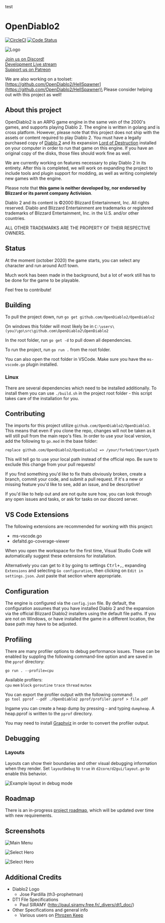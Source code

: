 test
# OpenDiablo2
[![CircleCI](https://circleci.com/gh/OpenDiablo2/OpenDiablo2/tree/master.svg?style=svg)](https://circleci.com/gh/OpenDiablo2/OpenDiablo2/tree/master)
[![Code Status](https://www.codefactor.io/repository/github/OpenDiablo2/OpenDiablo2/badge)](https://www.codefactor.io/repository/github/OpenDiablo2/OpenDiablo2)

![Logo](d2logo.png)

[Join us on Discord!](https://discord.gg/pRy8tdc)\
[Development Live stream](https://www.twitch.tv/essial/)\
[Support us on Patreon](https://www.patreon.com/bePatron?u=37261055)

We are also working on a toolset:\
[https://github.com/OpenDiablo2/HellSpawner](https://github.com/OpenDiablo2/HellSpawner)\
Please consider helping out with this project as well!

## About this project

OpenDiablo2 is an ARPG game engine in the same vein of the 2000's games, and supports playing Diablo 2. The engine is written in golang and is cross platform. However, please note that this project does not ship with the assets or content required to play Diablo 2. You must have a legally purchased copy of [Diablo 2](https://us.shop.battle.net/en-us/product/diablo-ii) and its expansion [Lord of Destruction](https://us.shop.battle.net/en-us/product/diablo-ii-lord-of-destruction) installed on your computer in order to run that game on this engine. If you have an original copy of the disks, those files should work fine as well.

We are currently working on features necessary to play Diablo 2 in its entirety. After this is completed, we will work on expanding the project to include tools and plugin support for modding, as well as writing completely new games with the engine.

Please note that **this game is neither developed by, nor endorsed by Blizzard or its parent company Activision**.

Diablo 2 and its content is ©2000 Blizzard Entertainment, Inc. All rights reserved. Diablo and Blizzard Entertainment are trademarks or registered trademarks of Blizzard Entertainment, Inc. in the U.S. and/or other countries.

ALL OTHER TRADEMARKS ARE THE PROPERTY OF THEIR RESPECTIVE OWNERS.

## Status

At the moment (october 2020) the game starts, you can select any character and run around Act1 town.

Much work has been made in the background, but a lot of work still has to be done for the game to be playable.

Feel free to contribute!

## Building

To pull the project down, run `go get github.com/OpenDiablo2/OpenDiablo2`

On windows this folder will most likely be in `C:\users\(you)\go\src\github.com\OpenDiablo2\OpenDiablo2`

In the root folder, run `go get -d` to pull down all dependencies.

To run the project, run `go run .` from the root folder.

You can also open the root folder in VSCode. Make sure you have the `ms-vscode.go` plugin installed.

### Linux

There are several dependencies which need to be installed additionally.
To install them you can use `./build.sh` in the project root folder - this script takes care of the installation for you.

## Contributing

The imports for this project utilize `github.com/OpenDiablo2/OpenDiablo2`. This means that even if you clone the repo, changes will not be taken as it will
still pull from the main repo's files. In order to use your local version, add the following to `go.mod` in the base folder:

```
replace github.com/OpenDiablo2/OpenDiablo2 => /your/forked/import/path
```

This will tell go to use your local path instead of the official repo. Be sure to exclude this change from your pull requests!

If you find something you'd like to fix thats obviously broken, create a branch, commit your code, and submit a pull request. If it's a new or missing feature you'd like to see, add an issue, and be descriptive!

If you'd like to help out and are not quite sure how, you can look through any open issues and tasks, or ask
for tasks on our discord server.

## VS Code Extensions

The following extensions are recommended for working with this project:

-   ms-vscode.go
-   defaltd.go-coverage-viewer

When you open the workspace for the first time, Visual Studio Code will automatically suggest these extensions for installation.

Alternatively you can get to it by going to settings <kbd>Ctrl+,</kbd>, expanding `Extensions` and selecting `Go configuration`,
then clicking on `Edit in settings.json`. Just paste that section where appropriate.

## Configuration

The engine is configured via the `config.json` file. By default, the configuration assumes that you have installed Diablo 2 and the
expansion via the official Blizzard Diablo2 installers using the default file paths. If you are not on Windows, or have installed
the game in a different location, the base path may have to be adjusted.

## Profiling

There are many profiler options to debug performance issues. These can be enabled by suppling the following command-line option and are saved in the `pprof` directory:

`go run . --profile=cpu`

Available profilers:\
`cpu` `mem` `block` `goroutine` `trace` `thread` `mutex`

You can export the profiler output with the following command:\
`go tool pprof --pdf ./OpenDiablo2 pprof/profiler.pprof > file.pdf`

Ingame you can create a heap dump by pressing `~` and typing `dumpheap`. A heap.pprof is written to the `pprof` directory.

You may need to install [Graphviz](http://www.graphviz.org/download/) in order to convert the profiler output.

## Debugging

### Layouts

Layouts can show their boundaries and other visual debugging information when they render. Set `layoutDebug` to `true` in `d2core/d2gui/layout.go` to enable this behavior.

![Example layout in debug mode](https://user-images.githubusercontent.com/1004323/85792085-31816480-b733-11ea-867e-291946bfff83.png)

## Roadmap

There is an in-progress [project roadmap](https://docs.google.com/document/d/156sWiuk-XBfomVxZ3MD-ijxnwM1X66KTHo2AcWIy8bE/edit?usp=sharing),
which will be updated over time with new requirements.

## Screenshots

![Main Menu](docs/MainMenuSS.png)

![Select Hero](docs/SelectHeroSS.png)

![Select Hero](docs/areas.gif)

## Additional Credits

-   Diablo2 Logo
    -   Jose Pardilla (th3-prophetman)
-   DT1 File Specifications
    -   Paul SIRAMY (http://paul.siramy.free.fr/_divers/dt1_doc/)
-   Other Specifications and general info
    -   Various users on [Phrozen Keep](https://d2mods.info/home.php)

